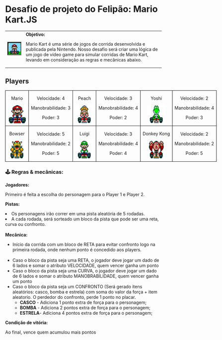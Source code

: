 <h1>Desafio de projeto do Felipão: Mario Kart.JS</h1>

  <table>
        <tr>
            <td>
                <img src="./docs/header.gif" alt="Mario Kart" width="200">
            </td>
            <td>
                <b>Objetivo:</b>
                <p>Mario Kart é uma série de jogos de corrida desenvolvida e publicada pela Nintendo. Nosso desafio será criar uma lógica de um jogo de vídeo game para simular corridas de Mario Kart, levando em consideração as regras e mecânicas abaixo.</p>
            </td>
        </tr>
    </table>

<h2>Players</h2>
    <table style="border-collapse: collapse; width: 800px; margin: 0 auto;">
        <tr>
            <td style="border: 1px solid black; text-align: center;">
                <p>Mario</p>
                <img src="./docs/mario.gif" alt="Mario Kart" width="60" height="60">
            </td>
            <td style="border: 1px solid black; text-align: center;">
                <p>Velocidade: 4</p>
                <p>Manobrabilidade: 3</p>
                <p>Poder: 3</p>
            </td>
            <td style="border: 1px solid black; text-align: center;">
                <p>Peach</p>
                <img src="./docs/peach.gif" alt="Mario Kart" width="60" height="60">
            </td>
            <td style="border: 1px solid black; text-align: center;">
                <p>Velocidade: 3</p>
                <p>Manobrabilidade: 4</p>
                <p>Poder: 2</p>
            </td>
            <td style="border: 1px solid black; text-align: center;">
                <p>Yoshi</p>
                <img src="./docs/yoshi.gif" alt="Mario Kart" width="60" height="60">
            </td>
            <td style="border: 1px solid black; text-align: center;">
                <p>Velocidade: 2</p>
                <p>Manobrabilidade: 4</p>
                <p>Poder: 3</p>
            </td>
        </tr>
        <tr>
            <td style="border: 1px solid black; text-align: center;">
                <p>Bowser</p>
                <img src="./docs/bowser.gif" alt="Mario Kart" width="60" height="60">
            </td>
            <td style="border: 1px solid black; text-align: center;">
                <p>Velocidade: 5</p>
                <p>Manobrabilidade: 2</p>
                <p>Poder: 5</p>
            </td>
            <td style="border: 1px solid black; text-align: center;">
                <p>Luigi</p>
                <img src="./docs/luigi.gif" alt="Mario Kart" width="60" height="60">
            </td>
            <td style="border: 1px solid black; text-align: center;">
                <p>Velocidade: 3</p>
                <p>Manobrabilidade: 4</p>
                <p>Poder: 4</p>
            </td>
            <td style="border: 1px solid black; text-align: center;">
                <p>Donkey Kong</p>
                <img src="./docs/dk.gif" alt="Mario Kart" width="60" height="60">
            </td>
            <td style="border: 1px solid black; text-align: center;">
                <p>Velocidade: 2</p>
                <p>Manobrabilidade: 2</p>
                <p>Poder: 5</p>
            </td>
        </tr>
    </table>
<p></p>

<h3>🕹️ Regras & mecânicas:</h3>

<b>Jogadores:</b>

<label for="jogadores-item">Primeiro é feita a escolha do personagem para o Player 1 e Player 2.</label>

<b>Pistas:</b>
<li><label for="pistas-1-item">Os personagens irão correr em uma pista aleatória de 5 rodadas.</label></li>
<li><label for="pistas-2-item">A cada rodada, será sorteado um bloco da pista que pode ser uma reta, curva ou confronto.</label></li>
</br>
<b>Mecânica:</b>
</br>
<ul>
  <li>Início da corrida com um bloco de RETA para evitar confronto logo na primeira rodada, onde nenhum ponto é concedido aos players.</li>
  </br>
  <li>
    Caso o bloco da pista seja uma RETA, o jogador deve jogar um dado de 6 lados e somar o atributo VELOCIDADE, quem vencer ganha um ponto
  </li>
  <li>
    Caso o bloco da pista seja uma CURVA, o jogador deve jogar um dado de 6 lados e somar o atributo MANOBRABILIDADE, quem vencer ganha um ponto
  </li>
  
  <li>Caso o bloco da pista seja um CONFRONTO  (Será gerado itens aleatórios: casco, bomba e estrela) com soma do valor da força + item aleatorio. O perdedor do confronto, perde 1 ponto no placar.
    <ul>
      <li><strong>CASCO</strong> - Adiciona 1 ponto extra de força para o personagem;</li>
      <li><strong>BOMBA</strong> - Adiciona 2 pontos extra de força para o personagem;</li>
      <li><strong>ESTRELA</strong>- Adiciona 4 pontos extra de força para o personagem;</li>
    </ul>
  </li>
</ul>


<b>Condição de vitória:</b>

<label for="vitoria-item">Ao final, vence quem acumulou mais pontos</label>
